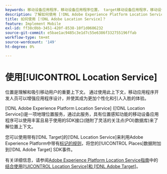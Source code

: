 ```yaml
---
keywords: 移动设备应用程序，移动设备应用程序位置， target移动设备应用程序，移动设备target位置，位置服务， adobe experience cloud位置服务， poi，目标点， sdk，位置，移动设备应用程序1
description: 了解如何使用 [!DNL Adobe Experience Platform Location Service] 启用具有位置感知功能的移动应用程序。
title: 如何使用 [!DNL Adobe Location Service]？
feature: Implement Mobile
exl-id: ff38c0bb-3451-420f-8538-10f1d0606232
source-git-commit: e5bae1ac9485c3e1d7c55e6386f332755196ffab
workflow-type: tm+mt
source-wordcount: '149'
ht-degree: 0%

---
```


# 使用[!UICONTROL Location Service]

位置是理解和吸引移动用户的重要上下文。 通过使用此上下文，移动应用程序开发人员可以增强应用程序设计，并使其成为更加个性化和引人入胜的体验。

[!DNL Adobe Experience Platform Location Service] ([!DNL Location Service])是一项地理位置服务，通过此服务，具有位置感知功能的移动设备应用程序可以使用丰富且易于使用的SDK接口(随附了灵活的关注点(POI)数据库)来了解位置上下文。

您可以使用带有[!DNL Target]的[!DNL Location Service]来利用Adobe Experience Platform中带有[标记的规则](https://experienceleague.adobe.com/docs/experience-platform/tags/home.html?lang=zh-Hans)，将您的[!UICONTROL Places]数据附加到[!DNL Adobe Target] SDK事件。

有关详细信息，请参阅[Adobe Experience Platform Location Service指南](https://experienceleague.adobe.com/docs/places/using/home.html?lang=zh-Hans)中的[结合使用[!UICONTROL Location Service]和 [!DNL Adobe Target]](https://experienceleague.adobe.com/docs/places/using/use-places-with-other-solutions/places-target/places-target.html?lang=zh-Hans)。
